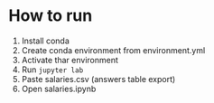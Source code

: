 # How to run

1. Install conda
2. Create conda environment from environment.yml
3. Activate thar environment
4. Run `jupyter lab`
5. Paste salaries.csv (answers table export)
6. Open salaries.ipynb